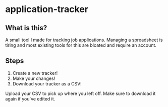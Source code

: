 # application-tracker

## What is this?
A small tool I made for tracking job applications. Managing a spreadsheet is tiring and most existing tools for this are bloated and require an account.

## Steps
1. Create a new tracker!
2. Make your changes!
3. Download your tracker as a CSV!

Upload your CSV to pick up where you left off. Make sure to download it again if you've edited it.